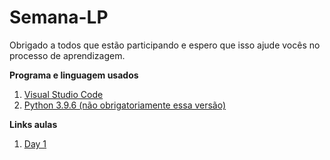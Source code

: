 # Semana-LP

Obrigado a todos que estão participando e espero que isso ajude vocês no processo de aprendizagem.

**Programa e linguagem usados**
1. [Visual Studio Code](https://code.visualstudio.com/)
2. [Python 3.9.6 (não obrigatoriamente essa versão)](https://www.python.org/)

**Links aulas**
1. [Day 1](https://drive.google.com/file/d/1h4qo07G2hwVwpG5BUPujaxvWpgTnWX4Q/view?usp=sharing)

